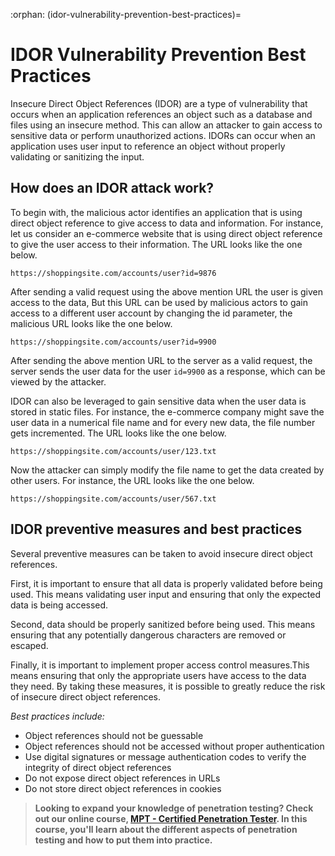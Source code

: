 :orphan:
(idor-vulnerability-prevention-best-practices)=

# IDOR Vulnerability Prevention Best Practices

Insecure Direct Object References (IDOR) are a type of vulnerability that occurs when an application references an object such as a database and files using an insecure method. This can allow an attacker to gain access to sensitive data or perform unauthorized actions. IDORs can occur when an application uses user input to reference an object without properly validating or sanitizing the input.

## How does an IDOR attack work?

To begin with, the malicious actor identifies an application that is using direct object reference to give access to data and information. For instance, let us consider an e-commerce website that is using direct object reference to give the user access to their information. The URL looks like the one below.

`https://shoppingsite.com/accounts/user?id=9876`

After sending a valid request using the above mention URL the user is given access to the data, But this URL can be used by malicious actors to gain access to a different user account by changing the id parameter, the malicious URL looks like the one below.

`https://shoppingsite.com/accounts/user?id=9900`

After sending the above mention URL to the server as a valid request, the server sends the user data for the user `id=9900` as a response, which can be viewed by the attacker.

IDOR can also be leveraged to gain sensitive data when the user data is stored in static files. For instance, the e-commerce company might save the user data in a numerical file name and for every new data, the file number gets incremented. The URL looks like the one below.

`https://shoppingsite.com/accounts/user/123.txt`

Now the attacker can simply modify the file name to get the data created by other users. For instance, the URL looks like the one below.

`https://shoppingsite.com/accounts/user/567.txt`

## IDOR preventive measures and best practices

Several preventive measures can be taken to avoid insecure direct object references.

First, it is important to ensure that all data is properly validated before being used. This means validating user input and ensuring that only the expected data is being accessed.

Second, data should be properly sanitized before being used. This means ensuring that any potentially dangerous characters are removed or escaped.

Finally, it is important to implement proper access control measures.This means ensuring that only the appropriate users have access to the data they need. By taking these measures, it is possible to greatly reduce the risk of insecure direct object references.

_Best practices include:_

- Object references should not be guessable
- Object references should not be accessed without proper authentication
- Use digital signatures or message authentication codes to verify the integrity of direct object references
- Do not expose direct object references in URLs
- Do not store direct object references in cookies

> **Looking to expand your knowledge of penetration testing? Check out our online course, [MPT - Certified Penetration Tester](https://www.mosse-institute.com/certifications/mpt-certified-penetration-tester.html). In this course, you'll learn about the different aspects of penetration testing and how to put them into practice.**
